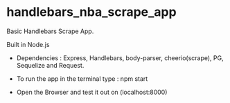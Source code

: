 # handlebars_nba_scrape_app

Basic Handlebars Scrape App.

Built in Node.js
  - Dependencies : Express, Handlebars, body-parser, cheerio(scrape), PG, Sequelize and Request.

  - To run the app in the terminal type : npm start
  - Open the Browser and test it out on (localhost:8000)

  
